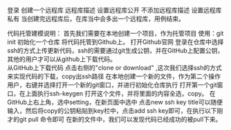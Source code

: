 登录
创建一个远程库
远程库描述
设置远程库公开
不添加远程库描述
设置远程库私有
当创建完远程库后，在库当中会多出一个远程库，用例结束。

代码托管建模说明：
首先我们需要在本地创建一个项目，作为托管项目
使用：git init 初始化一个仓库
将代码托管到Github上。
打开Github官网 登录在仓库中选择ssh的方式上传更新代码，ssh的需要通过git生成公钥，并在GitHub上配置公钥，其他的用户才可以从github上下载代码。    
从GitHub上下载代码    点击右侧的"clone or download" ,这次我们选择ssh的方式来实现代码的下载，copy出ssh路径
在本地创建一个新的文件，作为第二个操作用户，右键并选择打开一个新的git窗口，并进行初始化仓库执行
打开第一个git窗口，在上面执行ssh-keygen
打开这个文件，并将里面的内容全选，copy。
在GitHub上右上角，选中setting，在新页面中选中
点击new ssh key
title可以随便输入，然后将copy的公钥粘贴到key栏中，点击add ssh key即可，在执行以下刚才的git pull 命令即可
在新的文件中，我们可以发现代码已经成功的被pull下来。

